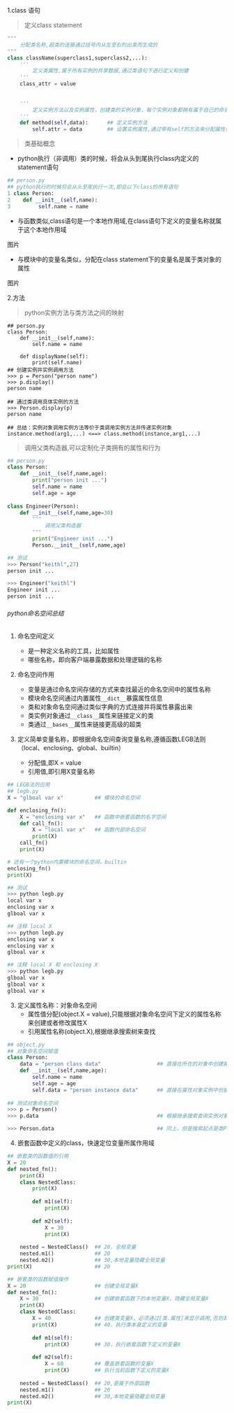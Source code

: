 1.class 语句

> 定义class statement

```python 
"""
    分配类名称,超类的连接通过括号内从左至右列出类而生成的
"""
class className(superclass1,superclass2,...):       
    '''
        定义类属性,属于所有实例的共享数据,通过类语句下进行定义和创建
    '''
    class_attr = value 
    
    
    '''
        定义实例方法以及实例属性，创建类的实例对象，每个实例对象都拥有属于自己的命名空间
    '''
    def method(self,data):      ## 定义实例方法
        self.attr = data        ## 设置实例属性,通过带有self的方法来分配属性信息
```

> 类基础概念

* python执行（非调用）类的时候，将会从头到尾执行class内定义的statement语句

```python
## person.py
## python执行的时候将会从头至尾执行一次,即会以下class的所有语句
1 class Person:
2    def __init__(self,name):
3         self.name = name
```

* 与函数类似,class语句是一个本地作用域,在class语句下定义的变量名称就属于这个本地作用域

图片

* 与模块中的变量名类似，分配在class statement下的变量名是属于类对象的属性

图片

2.方法

> python实例方法与类方法之间的映射

```
## person.py 
class Person:
    def __init__(self,name):
        self.name = name 
    
    def displayName(self):
        print(self.name)
## 创建实例并实例调用方法
>>> p = Person("person name")
>>> p.display()
person name

## 通过类调用具体实例的方法
>>> Person.display(p)
person name

## 总结：实例对象调用实例方法等价于类调用实例方法并传递实例对象
instance.method(arg1,...) <==> class.method(instance,arg1,...)
```

> 调用父类构造器,可以定制化子类拥有的属性和行为

```python
## person.py
class Person:
    def __init__(self,name,age):
        print("person init ...")
        self.name = name
        self.age = age
        
class Engineer(Person):
    def __init__(self,name,age=30)
        """
            调用父类构造器
        """
        print("Engineer init ...")
        Person.__init__(self,name,age)

## 测试
>>> Person("keithl",27)
person init ...

>>> Engineer("keithl")
Engineer init ...
person init ...
```

###### python命名空间总结

1. 命名空间定义
    * 是一种定义名称的工具，比如属性
    * 哪些名称，即向客户端暴露数据和处理逻辑的名称

2. 命名空间作用
    * 变量是通过命名空间存储的方式来查找最近的命名空间中的属性名称
    * 模块命名空间通过内置属性`__dict__`暴露属性信息
    * 类和对象命名空间通过类似字典的方式连接并将属性暴露出来
    * 类实例对象通过`__class__`属性来链接定义的类
    * 类通过`__bases__`属性来链接更高级的超类

3. 定义简单变量名称，即根据命名空间查询变量名称,遵循函数LEGB法则（local、enclosing、global、builtin）
    * 分配值,即X = value
    * 引用值,即引用X变量名称

```python
## LEGB法则应用
## legb.py
X = "glboal var x"          ## 模块的命名空间

def enclosing_fn():
    X = "enclosing var x"   ## 函数中嵌套函数的名字空间
    def call_fn():
        X = "local var x"   ## 函数内部命名空间
        print(X)
    call_fn()
    print(X)

# 还有一个python内置模块的命名空间，builtin
enclosing_fn()
print(X)

## 测试
>>> python legb.py
local var x
enclosing var x
glboal var x

## 注释 local X
>>> python legb.py
enclosing var x
enclosing var x
glboal var x

## 注释 local X 和 enclosing X
>>> python legb.py
glboal var x
glboal var x
glboal var x
```

3. 定义属性名称：对象命名空间
    * 属性值分配(object.X = value),只能根据对象命名空间下定义的属性名称来创建或者修改属性X
    * 引用属性名称(object.X),根据继承搜索树来查找
    
```python 
## object.py
## 对象命名空间赋值
class Person:
    data = "person class data"                  ## 直接在所在的对象中创建属性data，这里是指类对象
    def __init__(self,name,age):
        self.name = name            
        self.age = age
        self.data = "person instance data"      ## 直接在属性对象实例中创建属性name，这里是指类实例对象
    
## 测试对象命名空间
>>> p = Person()
>>> p.data                                      ## 根据继承搜索查询实例对象中属性data，搜索起点是对象实例p

>>> Person.data                                 ## 同上，但是搜索起点是类Person
```

4. 嵌套函数中定义的class，快速定位变量所属作用域

```python
## 嵌套类的函数值的引用
X = 20
def nested_fn():
    print(X)                
    class NestedClass:      
        print(X)            
    
        def m1(self):
            print(X)
            
        def m2(self):
            X = 30
            print(X)
    
    nested = NestedClass()  ## 20，全局变量
    nested.m1()             ## 20
    nested.m2()             ## 30,本地变量隐藏全局变量
print(X)                    ## 20

## 嵌套类的函数赋值操作
X = 20                      ## 创建全局变量X
def nested_fn():
    X = 30                  ## 创建嵌套函数下的本地变量X，隐藏全局变量X
    print(X)
    class NestedClass:
        X = 40              ## 创建类变量X，必须通过[类.属性]来显示调用,否则其他位置的变量X都是用简单命名空间规则来查找
        print(X)            ## 40，执行类本身定义的变量
    
        def m1(self):
            print(X)        ## 30，执行嵌套函数下定义的变量X
            
        def m2(self):
            X = 60          ## 覆盖嵌套函数的变量X
            print(X)        ## 执行当前函数下定义的变量X
    
    nested = NestedClass()  ## 20,是属于外部函数
    nested.m1()             ## 20
    nested.m2()             ## 30,本地变量隐藏全局变量
print(X) 
```



